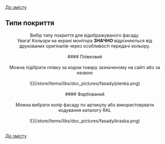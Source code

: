[До змісту](/service/doc/?cid=fasad-mdf)
## Типи покриття
<center>
Вибір типу покриття для відображуваного фасаду. <br>
Увага! Кольори на екрані монітора  <strong> ЗНАЧНО </strong> відрізняються від друкованих оригіналів через особливості передачі кольору. <br><br>
#### Плівковий <br><br>
Можна підібрати плівку за кодом товару зазначеному на сайті або за назвою<br><br>
![](/store/Items/libs/doc_pictures/fasady/plenka.png) <br><br>
#### Фарбований <br><br>
Можна вибрати колір фасаду по артикулу або використовувати кодування каталогу RAL <br><br>
 ![](/store/Items/libs/doc_pictures/fasady/kraska.png) <br><br>
</center>



[До змісту](/service/doc/?cid=fasad-mdf)
